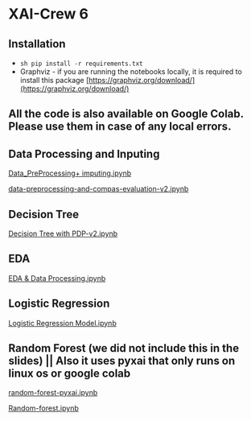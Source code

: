 # XAI-Crew 6

## Installation

- `sh pip install -r requirements.txt`
- Graphviz - if you are running the notebooks locally, it is required to install this package
[https://graphviz.org/download/](https://graphviz.org/download/)

## All the code is also available on Google Colab. Please use them in case of any local errors.

## Data Processing and Inputing
[Data_PreProcessing+ imputing.ipynb](https://colab.research.google.com/drive/1MsgEz36U6vRvPC0TySU2I3qEoVhtrG-O?usp=drive_open)

[data-preprocessing-and-compas-evaluation-v2.ipynb](https://colab.research.google.com/drive/11cgWO2FARBPmTOju9Ybil4aAsEseyUQv?usp=drive_open)

## Decision Tree
[Decision Tree with PDP-v2.ipynb](https://colab.research.google.com/drive/1tUywd2CXFWZwN7QSC0OIth4p-HTH4Eiu?usp=drive_open)

## EDA 
[EDA & Data Processing.ipynb](https://colab.research.google.com/drive/1rlfbm8GCQCEox8_9j2ZWXe3eThYM4o_R)

## Logistic Regression
[Logistic Regression Model.ipynb](https://colab.research.google.com/drive/1K101qqu5vATsnRwgqGY63Hl5BCs12wo7)

## Random Forest (we did not include this in the slides) || Also it uses pyxai that only runs on linux os or google colab
[random-forest-pyxai.ipynb](https://colab.research.google.com/drive/1OJUOI9ew5-52GaxvGNb5rRAP9rZCyj-A)

[Random-forest.ipynb](https://colab.research.google.com/drive/1ygx6V8vsfdKWL12oSxLfBYwAnEwbD4zZ)